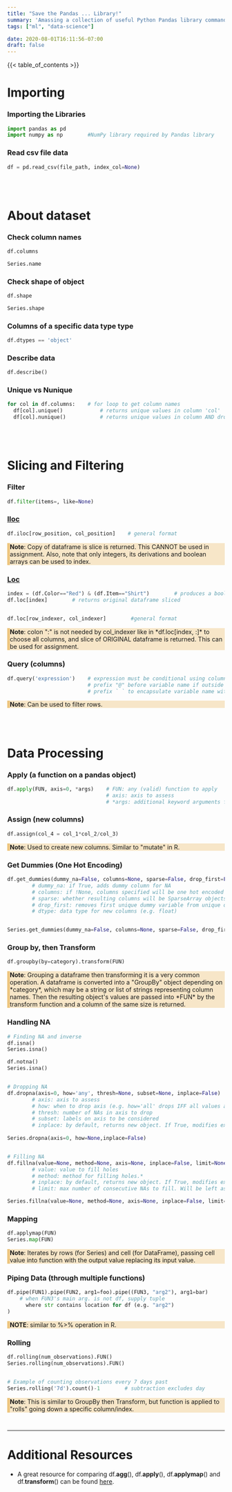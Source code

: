 ```yaml
---
title: "Save the Pandas ... Library!"
summary: 'Amassing a collection of useful Python Pandas library commands!'
tags: ["ml", "data-science"]

date: 2020-08-01T16:11:56-07:00
draft: false
---
```


<style>
.note {
  background-color: #f7e6c8;
  border-left: 6px solid #edc57e;
  margin-bottom: 10px;
}
</style>

{{< table_of_contents >}}

# Importing

### Importing the Libraries

```python
import pandas as pd
import numpy as np        #NumPy library required by Pandas library
```

### Read csv file data

```python
df = pd.read_csv(file_path, index_col=None)
```

<br><br>

# About dataset

### Check column names

```python
df.columns

Series.name
```

### Check shape of object

```python
df.shape

Series.shape
```

### Columns of a specific data type type

```python
df.dtypes == 'object'
```

### Describe data

```python
df.describe()
```

### Unique vs Nunique

```python
for col in df.columns:    # for loop to get column names
  df[col].unique()            # returns unique values in column 'col'
  df[col].nunique()           # returns unique values in column AND drop NAs
```

<br><br>

# Slicing and Filtering

### Filter

```python
df.filter(items=, like=None)
```

### <a href="https://pandas.pydata.org/pandas-docs/stable/reference/api/pandas.DataFrame.iloc.html" target="_blank">Iloc </a>

```python
df.iloc[row_position, col_position]    # general format
```

<p class='note'>
<b>Note</b>: Copy of dataframe is slice is returned. This CANNOT be used in assignment. Also, note that only integers, its derivations and boolean arrays can be used to index.
</p>

### <a href="https://pandas.pydata.org/pandas-docs/stable/reference/api/pandas.DataFrame.loc.html" target="_blank">Loc</a>

```python
index = (df.Color=="Red") & (df.Item=="Shirt")        # produces a boolean array
df.loc[index]        # returns original dataframe sliced


df.loc[row_indexer, col_indexer]        #general format
```

<p class='note'>
<b>Note</b>: colon ":"  is not needed by col_indexer like in *df.loc[index, :]* to choose all columns, and slice of ORIGINAL dataframe is returned. This can be used for assignment.
</p>

### Query (columns)

```python
df.query('expression')    # expression must be conditional using column variable/s
                          # prefix "@" before variable name if outside of dataframe env.
                          # prefix ` ` to encapsulate variable name with spaces
```

<p class='note'>
<b>Note</b>: Can be used to filter rows.
</p>


<br><br>
# Data Processing

### Apply (a function on a pandas object)

```python
df.apply(FUN, axis=0, *args)    # FUN: any (valid) function to apply
                                # axis: axis to assess
                                # *args: additional keyword arguments for FUN
```

### Assign (new columns)

```python
df.assign(col_4 = col_1*col_2/col_3)
```

<p class='note'> 
<b>Note</b>: Used to create new columns. Similar to "mutate" in R. 
</p>



### Get Dummies (One Hot Encoding)

```python
df.get_dummies(dummy_na=False, columns=None, sparse=False, drop_first=False, dtype=np.uint8)
        # dummy_na: if True, adds dummy column for NA
        # columns: if !None, columns specified will be one hot encoded
        # sparse: whether resulting columns will be SparseArray objects (True) or NumPy arrays(False) 
        # drop_first: removes first unique dummy variable from unique objects in column
        # dtype: data type for new columns (e.g. float)


Series.get_dummies(dummy_na=False, columns=None, sparse=False, drop_first=False, dtype='np.uint8')
```

### Group by, then Transform

```python
df.groupby(by=category).transform(FUN)

```

<p class='note'>
<b>Note</b>: Grouping a dataframe then transforming it is a very common operation. A dataframe is converted into a "GroupBy" object depending on *category*, which may be a string or list of strings representing column names. Then the resulting object's values are passed into *FUN* by the transform function and a column of the same size is returned.
</p>

### Handling NA

```python
# Finding NA and inverse
df.isna()
Series.isna()

df.notna()
Series.isna()


# Dropping NA
df.dropna(axis=0, how='any', thresh=None, subset=None, inplace=False)
        # axis: axis to assess
        # how: when to drop axis (e.g. how='all' drops IFF all values are NA)
        # thresh: number of NAs in axis to drop
        # subset: labels on axis to be considered
        # inplace: by default, returns new object. If True, modifies existing object
        
Series.dropna(axis=0, how=None,inplace=False)


# Filling NA
df.fillna(value=None, method=None, axis=None, inplace=False, limit=None)
        # value: value to fill holes
        # method: method for filling holes.*
        # inplace: by default, returns new object. If True, modifies existing object
        # limit: max number of consecutive NAs to fill. Will be left as NA if value is exceeded

Series.fillna(value=None, method=None, axis=None, inplace=False, limit=None)
```

### Mapping

```python
df.applymap(FUN)
Series.map(FUN)
```
<p class='note'> 
<b>Note</b>: Iterates by rows (for Series) and cell (for DataFrame), passing cell value into function with the output value replacing its input value.
</p>

### Piping Data (through multiple functions)

```python
df.pipe(FUN1).pipe(FUN2, arg1=foo).pipe((FUN3, "arg2"), arg1=bar)        
    # when FUN3's main arg. is not df, supply tuple
      where str contains location for df (e.g. "arg2")
)
```

<p class='note'> <b>NOTE</b>: similar to %>% operation in R. </p>


### Rolling

```python
df.rolling(num_observations).FUN()
Series.rolling(num_observations).FUN()


# Example of counting observations every 7 days past
Series.rolling('7d').count()-1        # subtraction excludes day 
```

<p class='note'>
<b>Note</b>: This is similar to GroupBy then Transform, but function is applied to "rolls" going down a specific column/index.
</p>


<br>

<hr>

# Additional Resources

* A great resource for comparing df.**agg**(), df.**apply**(), df.**applymap**() and df.**transform**() can be found <a href="https://stackoverflow.com/questions/46210678/whats-the-difference-between-transform-vs-applymap-for-pandas-dataframe">here</a>.